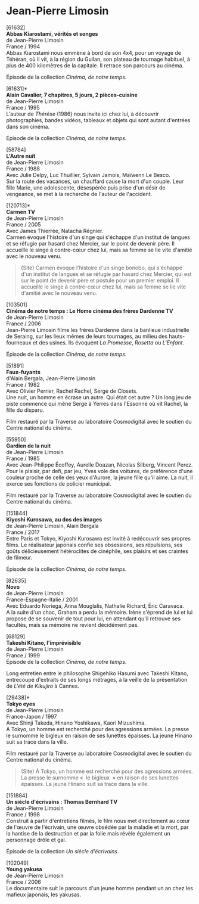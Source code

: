 # Jean-Pierre Limosin

[61632]  
**Abbas Kiarostami, vérités et songes**  
de Jean-Pierre Limosin  
France / 1994  
Abbas Kiarostami nous emmène à bord de son 4x4, pour un voyage de Téhéran, où il vit, à la région du Guilan, son plateau de tournage habituel, à plus de 400 kilomètres de la capitale. Il retrace son parcours au cinéma.

Épisode de la collection _Cinéma, de notre temps_.

[61631]\*  
**Alain Cavalier, 7 chapitres, 5 jours, 2 pièces-cuisine**  
de Jean-Pierre Limosin  
France / 1995  
L'auteur de _Thérèse_ (1986) nous invite ici chez lui, à découvrir photographies, bandes vidéos, tableaux et objets qui sont autant d'entrées dans son cinéma.

Épisode de la collection _Cinéma, de notre temps_.

[58784]  
**L'Autre nuit**  
de Jean-Pierre Limosin  
France / 1988  
Avec Julie Delpy, Luc Thuillier, Sylvain Jamois, Maïwenn Le Besco.  
Sur la route des vacances, un chauffard cause la mort d'un couple. Leur fille Marie, une adolescente, désespérée puis prise d'un désir de vengeance, se met à la recherche de l'auteur de l'accident.

[120713]\*  
**Carmen TV**  
de Jean-Pierre Limosin  
France / 2005  
Avec James Thierrée, Natacha Régnier.  
Carmen évoque l'histoire d'un singe qui s'échappe d'un institut de langues et se réfugie par hasard chez Mercier, sur le point de devenir père. Il accueille le singe à contre-cœur chez lui, mais sa femme se lie vite d'amitié avec le nouveau venu.

> (Site) Carmen évoque l'histoire d'un singe bonobo, qui s'échappe d'un institut de langues et se réfugie par hasard chez Mercier, qui est sur le point de devenir père et postule pour un premier emploi. Il accueille le singe à contre-cœur chez lui, mais sa femme se lie vite d'amitié avec le nouveau venu.

[103501]  
**Cinéma de notre temps : Le Home cinéma des frères Dardenne TV**  
de Jean-Pierre Limosin  
France / 2006  
Jean-Pierre Limosin filme les frères Dardenne dans la banlieue industrielle de Seraing, sur les lieux mêmes de leurs tournages, au milieu des hauts-fourneaux et des usines. Ils évoquent _La Promesse_, _Rosetta_ ou _L'Enfant_.

Épisode de la collection _Cinéma, de notre temps_.

[51891]  
**Faux-fuyants**  
d'Alain Bergala, Jean-Pierre Limosin  
France / 1982  
Avec Olivier Perrier, Rachel Rachel, Serge de Closets.  
Une nuit, un homme en écrase un autre. Qui était cet autre ? Un long jeu de piste commence qui mène Serge à Yerres dans l'Essonne où vit Rachel, la fille du disparu.

Film restauré par la Traverse au laboratoire Cosmodigital avec le soutien du Centre national du cinéma.

[55950]  
**Gardien de la nuit**  
de Jean-Pierre Limosin  
France / 1985  
Avec Jean-Philippe Écoffey, Aurelle Doazan, Nicolas Silberg, Vincent Perez.  
Pour le plaisir, par defi, par jeu, Yves vole des voitures, de préférence d'une couleur proche de celle des yeux d'Aurore, la jeune fille qu'il aime. La nuit, il exerce ses fonctions de policier municipal.

Film restauré par la Traverse au laboratoire Cosmodigital avec le soutien du Centre national du cinéma.

[151844]  
**Kiyoshi Kurosawa, au dos des images**  
de Jean-Pierre Limosin, Alain Bergala  
France / 2017  
Entre Paris et Tokyo, Kiyoshi Kurosawa est invité à redécouvrir ses propres films. Le réalisateur japonais confie ses obsessions, ses répulsions, ses goûts délicieusement hétéroclites de cinéphile, ses plaisirs et ses craintes de filmeur.

Épisode de la collection _Cinéma, de notre temps_.

[82635]  
**Novo**  
de Jean-Pierre Limosin  
France-Espagne-Italie / 2001  
Avec Eduardo Noriega, Anna Mouglalis, Nathalie Richard, Éric Caravaca.  
A la suite d'un choc, Graham a perdu la mémoire. Irène s'éprend de lui et lui propose de se souvenir de tout pour lui, en attendant qu'il retrouve ses facultés, mais sa mémoire ne revient décidément pas.

[68129]  
**Takeshi Kitano, l'imprévisible**  
de Jean-Pierre Limosin  
France / 1999  
Épisode de la collection _Cinéma, de notre temps_.

Long entretien entre le philosophe Shigehiko Hasumi avec Takeshi Kitano, entrecoupé d'extraits de ses longs métrages, à la veille de la présentation de _L'été de Kikujiro_ à Cannes.

[29438]\*  
**Tokyo eyes**  
de Jean-Pierre Limosin  
France-Japon / 1997  
Avec Shinji Takeda, Hinano Yoshikawa, Kaori Mizushima.  
A Tokyo, un homme est recherché pour des agressions armées. La presse le surnomme le bigleux en raison de ses lunettes épaisses. La jeune Hinano suit sa trace dans la ville.

Film restauré par la Traverse au laboratoire Cosmodigital avec le soutien du Centre national du cinéma.

> (Site) À Tokyo, un homme est recherché pour des agressions armées. La presse le surnomme «  le bigleux  » en raison de ses lunettes épaisses. La jeune Hinano suit sa trace dans la ville.

[151884]  
**Un siècle d'écrivains : Thomas Bernhard TV**  
de Jean-Pierre Limosin  
France / 1998  
Construit à partir d'entretiens filmés, le film nous met directement au cœur de l'œuvre de l'écrivain, une œuvre obsédée par la maladie et la mort, par la hantise de la destruction et par la folie mais révèle également un personnage drôle et gai.

Épisode de la collection _Un siècle d'écrivains_.

[102049]  
**Young yakusa**  
de Jean-Pierre Limosin  
France / 2006  
Le documentaire suit le parcours d'un jeune homme pendant un an chez les mafieux japonais, les yakusas.

